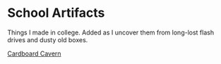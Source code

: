 # School Artifacts

Things I made in college. Added as I uncover them from long-lost flash drives and dusty old boxes.

[Cardboard Cavern](cardboard_cavern.jpg)
